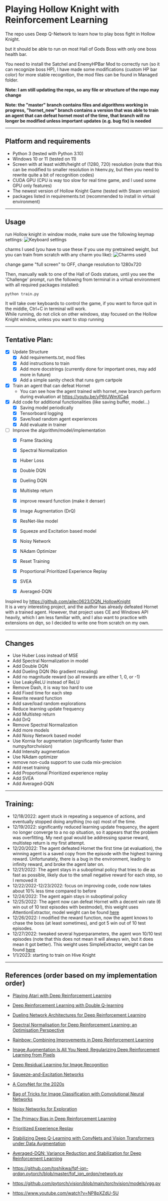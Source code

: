 # Playing Hollow Knight with Reinforcement Learning

The repo uses Deep Q-Network to learn how to play boss fight in Hollow Knight.

but it should be able to run on most Hall of Gods Boss with only one boss health bar.

You need to install the Satchel and EnemyHPBar Mod to correctly run (so it can recognize boss HP), 
I have made some modifications (custom HP bar color) 
for more stable recognition, the mod files can be found in Managed folder.

**Note: I am still updating the repo, so any file or structure of the repo may change**

**Note: the "master" branch contains files and algorithms working in progress, "hornet_new" branch contains a version that was able to train an agent that can defeat hornet most of the time, that branch will no longer be modified unless important updates (e.g. bug fix) is needed**

________________________

## Platform and requirements

- Python 3 (tested with Python 3.10)
- Windows 10 or 11 (tested on 11)
- Screen with at least width/height of (1280, 720) resolution (note that this can be modified to smaller resolution in hkenv.py, but then you need to rewrite quite a bit of recognition codes)
- CUDA GPU (CPU is way too slow for real time game, and I used some GPU only features)
- The newest version of Hollow Knight Game (tested with Steam version)
- packages listed in requirements.txt (recommended to install in virtual environment)


_________________________

## Usage
run Hollow knight in window mode, make sure use the following keymap settings:
![Keyboard settings](resources/keymaps.png) <br>

charms I used (you have to use these if you use my pretrained weight, but you can train from scratch with any charm you like):
![Charms used](resources/charms.png)

change game "full screen" to OFF, change resolution to 1280x720

Then, manually walk to one of the Hall of Gods statues, until you see the 'Challenge' prompt, 
run the following from terminal in a virtual environment with all required packages installed:

```
python train.py
```

It will take over keyboards to control the game, if you want to force quit in the middle, Ctrl+C in terminal will work. <br>
While running, do not click on other windows, stay focused on the Hollow Knight window, unless you want to stop running

___________________________

## Tentative Plan:
- [x] Update Structure
  - [x] Add requirements.txt, mod files
  - [x] Add instructions to train
  - [x] Add more docstrings (currently done for important ones, may add more in future)
  - [x] Add a simple sanity check that runs gym cartpole
- [x] Train an agent that can defeat Hornet
  - You can see how the agent trained with hornet_new branch perform during evaluation at https://youtu.be/yP6tUWmXCa4
- [x] Add code for additional functionalities (like saving buffer, model...)
  - [x] Saving model periodically
  - [x] Tensorboard logging
  - [x] Save/load random agent experiences
  - [x] Add evaluate in trainer
- [ ] Improve the algorithm/model/implementation
  - [x] Frame Stacking
  - [x] Spectral Normalization
  - [x] Huber Loss
  - [x] Double DQN
  - [x] Dueling DQN
  - [x] Multistep return
  - [x] improve reward function (make it denser)
  - [x] Image Augmentation (DrQ)
  - [x] ResNet-like model
  - [x] Squeeze and Excitation based model
  - [x] Noisy Network
  - [x] NAdam Optimizer
  - [x] Reset Training
  - [x] Proportional Prioritized Experience Replay
  - [x] SVEA
  - [x] Averaged-DQN



Inspired by https://github.com/ailec0623/DQN_HollowKnight <br>
It is a very interesting project, and the author has already defeated Hornet with a trained agent. However, that project uses CE and Windows API heavily, which I am less familiar with, and I also want to practice with extensions on dqn, so I decided to write one from scratch on my own.

_______________________________

## Changes
- Use Huber Loss instead of MSE
- Add Spectral Normalization in model
- Add Double DQN
- Add Dueling DQN (No gradient rescaling)
- Add no magnitude reward (so all rewards are either 1, 0, or -1)
- Use LeakyReLU instead of ReLU
- Remove Dash, it is way too hard to use
- Add Fixed time for each step
- Rewrite reward function
- Add save/load random explorations
- Reduce learning update frequency
- Add Multistep return
- Add DrQ
- Remove Spectral Normalization
- Add more models
- Add Noisy Network based model
- Use Kornia for augmentation (significantly faster than numpy/torchvision)
- Add Intensity augmentation
- Use NAdam optimizer
- remove non-cuda support to use cuda mix-precision
- Add reset training
- Add Proportional Prioritized experience replay
- Add SVEA
- Add Averaged-DQN


_______________________________

## Training:
- 12/18/2022: agent stuck in repeating a sequence of actions, and eventually stopped doing anything (no op) most of the time.
- 12/19/2022: significantly reduced learning update frequency, the agent no longer converge to a no op situation, so it appears that the problem was overfitting. My next goal would be addressing sparse reward, multistep return is my first attempt.
- 12/20/2022: The agent defeated Hornet the first time (at evaluation), the winning agent is a saved copy from the episode with the highest training reward. Unfortunately, there is a bug in the environment, leading to infinity reward, and broke the agent later on.
- 12/21/2022: The agent stays in a suboptimal policy that tries to die as fast as possible, likely due to the small negative reward for each step, so I removed it
- 12/22/2022-12/23/2022: focus on improving code, code now takes about 10% less time compared to before
- 12/24/2022: The agent again stays in suboptimal policy
- 12/25/2022: The agent now can defeat Hornet with a decent win rate (6 win out of 10 test episodes with bestmodel), this weight uses AttentionExtractor, model weight can be found [here](https://drive.google.com/drive/folders/1rUxppjU-QrSTvefhu8mclB1gvSWZh-mG?usp=sharing)
- 12/26/2022: I modified the reward function, now the agent knows to chase the boss (at least sometimes), and got 5 win out of 10 test episodes.
- 12/27/2022: tweaked several hyperparameters, the agent won 10/10 test episodes (note that this does not mean it will always win, but it does mean it got better). This weight uses SimpleExtractor, weight can be found [here](https://drive.google.com/drive/folders/1EOlSS6pknAID04wfB2AmB2XZCnuEHWxH?usp=sharing)
- 1/1/2023: starting to train on Hive Knight

_______________________________

## References  (order based on my implementation order)
- [Playing Atari with Deep Reinforcement Learning](https://www.cs.toronto.edu/~vmnih/docs/dqn.pdf)
- [Deep Reinforcement Learning with Double Q-learning](https://arxiv.org/abs/1509.06461)
- [Dueling Network Architectures for Deep Reinforcement Learning](https://arxiv.org/abs/1511.06581)
- [Spectral Normalisation for Deep Reinforcement Learning: an Optimisation Perspective](https://arxiv.org/abs/2105.05246)
- [Rainbow: Combining Improvements in Deep Reinforcement Learning](https://arxiv.org/abs/1710.02298)
- [Image Augmentation Is All You Need: Regularizing Deep Reinforcement Learning from Pixels](https://arxiv.org/abs/2004.13649)
- [Deep Residual Learning for Image Recognition](https://arxiv.org/abs/1512.03385)
- [Squeeze-and-Excitation Networks](https://arxiv.org/abs/1709.01507)
- [A ConvNet for the 2020s](https://arxiv.org/abs/2201.03545)
- [Bag of Tricks for Image Classification with Convolutional Neural Networks](https://arxiv.org/pdf/1812.01187.pdf)
- [Noisy Networks for Exploration](https://arxiv.org/abs/1706.10295)
- [The Primacy Bias in Deep Reinforcement Learning](https://arxiv.org/abs/2205.07802)
- [Prioritized Experience Replay](https://arxiv.org/abs/1511.05952)
- [Stabilizing Deep Q-Learning with ConvNets and Vision Transformers under Data Augmentation](https://arxiv.org/abs/2107.00644)
- [Averaged-DQN: Variance Reduction and Stabilization for Deep Reinforcement Learning](https://arxiv.org/abs/1611.01929)

- https://github.com/toshikwa/fqf-iqn-qrdqn.pytorch/blob/master/fqf_iqn_qrdqn/network.py
- https://github.com/pytorch/vision/blob/main/torchvision/models/vgg.py
- https://www.youtube.com/watch?v=NP8pXZdU-5U